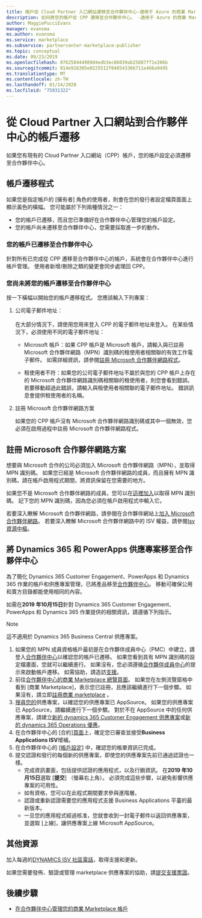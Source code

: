 ```yaml
---
title: 帳戶從 Cloud Partner 入口網站遷移至合作夥伴中心-適用于 Azure 的商業 Marketplace
description: 如何將您的帳戶從 CPP 遷移至合作夥伴中心。 -適用于 Azure 的商業 Marketplace
author: MaggiePucciEvans
manager: evansma
ms.author: evansma
ms.service: marketplace
ms.subservice: partnercenter-marketplace-publisher
ms.topic: conceptual
ms.date: 09/23/2019
ms.openlocfilehash: 076250444989d4edb3ec86039ab25887ff1e206b
ms.sourcegitcommit: 014e916305e0225512f040543366711e466a9495
ms.translationtype: MT
ms.contentlocale: zh-TW
ms.lasthandoff: 01/14/2020
ms.locfileid: "75931322"
---
```

# <a name="account-migration-from-cloud-partner-portal-to-partner-center"></a>從 Cloud Partner 入口網站到合作夥伴中心的帳戶遷移

如果您有現有的 Cloud Partner 入口網站（CPP）帳戶，您的帳戶設定必須遷移至合作夥伴中心。

## <a name="account-migration-process"></a>帳戶遷移程式

如果您是指定帳戶的 [擁有者] 角色的使用者，則會在您的發行者設定檔頁面面上顯示黃色的橫幅。 您可能屬於下列兩種情況之一：

- 您的帳戶已遷移，而且您已準備好在合作夥伴中心管理您的帳戶設定。
- 您的帳戶尚未遷移至合作夥伴中心，您需要採取進一步的動作。

### <a name="your-account-has-been-migrated-to-partner-center"></a>您的帳戶已遷移至合作夥伴中心

針對所有已完成從 CPP 遷移至合作夥伴中心的帳戶，系統會在合作夥伴中心進行帳戶管理。 使用者新增/刪除之類的變更會同步處理回 CPP。

### <a name="you-have-not-yet-migrated-your-account-to-partner-center"></a>您尚未將您的帳戶遷移至合作夥伴中心

按一下橫幅以開始您的帳戶遷移程式。 您應該輸入下列專案：

1. 公司電子郵件地址： <br> <br> 在大部分情況下，請使用您用來登入 CPP 的電子郵件地址來登入。 在某些情況下，必須使用不同的電子郵件地址：

    * Microsoft 帳戶：如果 CPP 帳戶是 Microsoft 帳戶，請輸入與已註冊 Microsoft 合作夥伴網路（MPN）識別碼的租使用者相關聯的有效工作電子郵件。 如需詳細資訊，請參閱[註冊 Microsoft 合作夥伴網路程式](#sign-up-for-microsoft-partner-network-program)。

    * 租使用者不符：如果您的公司電子郵件地址不屬於與您的 CPP 帳戶上存在的 Microsoft 合作夥伴網路識別碼相關聯的租使用者，則您會看到錯誤。 若要移動超過此錯誤，請輸入與租使用者相關聯的電子郵件地址。 錯誤訊息會提供租使用者的名稱。

2. 註冊 Microsoft 合作夥伴網路方案

    如果您的 CPP 帳戶沒有 Microsoft 合作夥伴網路識別碼或其中一個無效，您必須在啟用過程中註冊 Microsoft 合作夥伴網路程式。

## <a name="sign-up-for-microsoft-partner-network-program"></a>註冊 Microsoft 合作夥伴網路方案

想要與 Microsoft 合作的公司必須加入 Microsoft 合作夥伴網路（MPN），並取得 MPN 識別碼。 如果您已經是 Microsoft 合作夥伴網路的成員，而且擁有 MPN 識別碼，請在帳戶啟用程式期間，將資訊保留在您需要的地方。  

如果您不是 Microsoft 合作夥伴網路的成員，您可以在[這裡加入](https://signup.microsoft.com/signup?sku=StoreForBusinessIW&origin=partnerdashboard&culture=en-us&ru=https://partner.microsoft.com/dashboard/account/v3/xpu/onboard?ru=/en-us/dashboard/account/v3/enrollment/companyprofile/basicpartnernetwork/new)以取得 MPN 識別碼。 記下您的 MPN 識別碼，因為您必須在帳戶啟用程式中輸入它。

若要深入瞭解 Microsoft 合作夥伴網路，請參閱在合作夥伴網站上[加入 Microsoft 合作夥伴網路](https://partner.microsoft.com/en-US/membership)。 若要深入瞭解 Microsoft 合作夥伴網路中的 ISV 權益，請參閱[Isv 資源中樞](https://partner.microsoft.com/isv-resource-hub)。  

## <a name="move-dynamics-365-and-powerapps-offers-to-partner-center"></a>將 Dynamics 365 和 PowerApps 供應專案移至合作夥伴中心

為了簡化 Dynamics 365 Customer Engagement、PowerApps 和 Dynamics 365 作業的帳戶和供應專案管理，已將產品移至[合作夥伴中心](https://partner.microsoft.com/)。 移動可確保公用和賣方目錄都能使用相同的內容。

如需在**2019 年10月15日**針對 Dynamics 365 Customer Engagement、PowerApps 和 Dynamics 365 作業提供的相關資訊，請遵循下列指示。

> [!NOTE]
> 這不適用於 Dynamics 365 Business Central 供應專案。  

1. 如果您的 MPN 成員資格帳戶最初是在合作夥伴成員中心（PMC）中建立，請登入[合作夥伴中心](https://partner.microsoft.com/pcv/accountsettings/connectedpartnerprofile)以確認您的帳戶已遷移。 如果您看到具有 MPN 識別碼的設定檔畫面，您就可以繼續進行。 如果沒有，您必須遵循[合作夥伴成員中心](https://partners.microsoft.com/partnerprogram/Welcome.aspx)的提示來啟動帳戶遷移。 如需協助，請造訪[支援](https://partner.microsoft.com/support?issueid=100-0077)。
2. 前往[合作夥伴中心的商業 Marketplace 總覽頁面](https://partner.microsoft.com/dashboard/commercial-marketplace/overview)。 如果您在左側流覽窗格中看到 [商業 Marketplace]，表示您已註冊，且應該繼續進行下一個步驟。 如果沒有，請立即[註冊商業 marketplace](https://partner.microsoft.com/dashboard/account/v3/enrollment/introduction/azureisv) 。
3. [搜尋您的](https://appsource.microsoft.com/)供應專案，以確認您的供應專案已 AppSource。 如果您的供應專案已 AppSource，請繼續進行下一個步驟。 對於不在 AppSource 中的任何供應專案，請建立[新的 dynamics 365 Customer Engagement 供應專案](create-new-customer-engagement-offer.md)或[新的 dynamics 365 Operations 優惠](create-new-operations-offer.md)。
4. 在合作夥伴中心的 [合約][頁面](https://partner.microsoft.com/dashboard/account/agreements)上，確定您已審查並接受**Business Applications ISV**增補。
5. 在合作夥伴中心的 [[帳戶設定](https://partner.microsoft.com/dashboard/account/v3/accountsettings/billingprofile)] 中，確認您的帳單資訊已完成。
6. 提交認證和發行的每個新的供應專案，即使您的供應專案先前已通過認證也一樣。
    * 完成資訊畫面，包括提供認證的應用程式，以及行銷資訊。 在**2019 年10月15日**選取 [**提交**] （螢幕右上角）。 必須完成這些步驟，以避免影響供應專案的可用性。
    * 如有資格，您可以在此程式期間要求參與進階層。
    * 認證或重新認證需要您的應用程式支援 Business Applications 平臺的最新版本。
    * 一旦您的應用程式經過核准，您就會收到一封電子郵件以返回供應專案，並選取 [上線]，讓供應專案上線 Microsoft AppSource。

## <a name="additional-resources"></a>其他資源

加入每週的[DYNAMICS ISV 社區電話](https://aka.ms/DynamicsISV-CommunityCall)，取得支援和更新。

如果您需要發佈、驗證或管理 marketplace 供應專案的協助，請[提交支援票證](https://aka.ms/MarketplacePublisherSupport)。

## <a name="next-steps"></a>後續步驟

- [在合作夥伴中心管理您的商業 Marketplace 帳戶](./manage-account.md)
